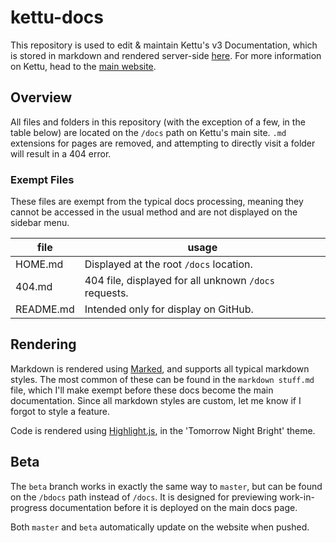 # kettu-docs

This repository is used to edit & maintain Kettu's v3 Documentation, which is stored in markdown and rendered server-side [here](https://kettu.cc/docs). For more information on Kettu, head to the [main website](https://kettu.cc).

## Overview

All files and folders in this repository (with the exception of a few, in the table below) are located on the `/docs` path on Kettu's main site. `.md` extensions for pages are removed, and attempting to directly visit a folder will result in a 404 error.

### Exempt Files

These files are exempt from the typical docs processing, meaning they cannot be accessed in the usual method and are not displayed on the sidebar menu.

file | usage
---- | -----
HOME.md | Displayed at the root `/docs` location.
404.md | 404 file, displayed for all unknown `/docs` requests.
README.md | Intended only for display on GitHub.

## Rendering

Markdown is rendered using [Marked](https://github.com/markedjs/marked), and supports all typical markdown styles. The most common of these can be found in the `markdown stuff.md` file, which I'll make exempt before these docs become the main documentation. Since all markdown styles are custom, let me know if I forgot to style a feature.

Code is rendered using [Highlight.js](https://github.com/highlightjs/highlight.js), in the 'Tomorrow Night Bright' theme.

## Beta

The `beta` branch works in exactly the same way to `master`, but can be found on the `/bdocs` path instead of `/docs`. It is designed for previewing work-in-progress documentation before it is deployed on the main docs page.

Both `master` and `beta` automatically update on the website when pushed.
